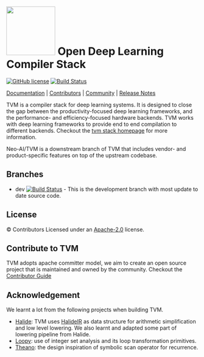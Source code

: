 <!--- Licensed to the Apache Software Foundation (ASF) under one -->
<!--- or more contributor license agreements.  See the NOTICE file -->
<!--- distributed with this work for additional information -->
<!--- regarding copyright ownership.  The ASF licenses this file -->
<!--- to you under the Apache License, Version 2.0 (the -->
<!--- "License"); you may not use this file except in compliance -->
<!--- with the License.  You may obtain a copy of the License at -->

<!---   http://www.apache.org/licenses/LICENSE-2.0 -->

<!--- Unless required by applicable law or agreed to in writing, -->
<!--- software distributed under the License is distributed on an -->
<!--- "AS IS" BASIS, WITHOUT WARRANTIES OR CONDITIONS OF ANY -->
<!--- KIND, either express or implied.  See the License for the -->
<!--- specific language governing permissions and limitations -->
<!--- under the License. -->

<img src=https://raw.githubusercontent.com/tqchen/tvm.ai/master/images/logo/tvm-logo-small.png width=128/> Open Deep Learning Compiler Stack
==============================================

[![GitHub license](https://dmlc.github.io/img/apache2.svg)](./LICENSE)
[![Build Status](http://ci.tvm.ai:8080/buildStatus/icon?job=tvm/master)](http://ci.tvm.ai:8080/job/tvm/job/master/)

[Documentation](https://docs.tvm.ai) |
[Contributors](CONTRIBUTORS.md) |
[Community](https://tvm.ai/community.html) |
[Release Notes](NEWS.md)

TVM is a compiler stack for deep learning systems. It is designed to close the gap between the
productivity-focused deep learning frameworks, and the performance- and efficiency-focused hardware backends.
TVM works with deep learning frameworks to provide end to end compilation to different backends.
Checkout the [tvm stack homepage](https://tvm.ai/)  for more information.

Neo-AI/TVM is a downstream branch of TVM that includes vendor- and product-specific features on top of the upstream codebase.

Branches
--------
  * dev [![Build Status](https://neo-ai-ci.amazon-ml.com/job/tvm/job/dev/badge/icon)](https://neo-ai-ci.amazon-ml.com/job/tvm/job/dev/badge/icon) - This is the development branch with most update to date source code.

License
-------
© Contributors Licensed under an [Apache-2.0](https://github.com/dmlc/tvm/blob/master/LICENSE) license.

Contribute to TVM
-----------------
TVM adopts apache committer model, we aim to create an open source project that is maintained and owned by the community.
Checkout the [Contributor Guide](https://docs.tvm.ai/contribute/)

Acknowledgement
---------------
We learnt a lot from the following projects when building TVM.
- [Halide](https://github.com/halide/Halide): TVM uses [HalideIR](https://github.com/dmlc/HalideIR) as data structure for
  arithmetic simplification and low level lowering. We also learnt and adapted some part of lowering pipeline from Halide.
- [Loopy](https://github.com/inducer/loopy): use of integer set analysis and its loop transformation primitives.
- [Theano](https://github.com/Theano/Theano): the design inspiration of symbolic scan operator for recurrence.
